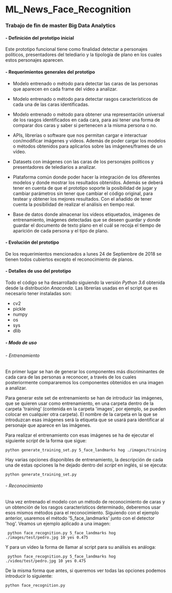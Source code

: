 # ML_News_Face_Recognition
### Trabajo de fin de master Big Data Analytics
#### - Definición del prototipo inicial

Este prototipo funcional tiene como finalidad detectar 
a personajes políticos, presentadores del telediario y 
la tipología de plano en los cuales estos personajes
 aparecen.
 
#### - Requerimientos generales del prototipo
* Modelo entrenado o método para detectar las caras de 
las personas que aparecen en cada frame del vídeo a 
analizar.
* Modelo entrenado o método para detectar rasgos 
característicos de cada una de las caras identificadas.
* Modelo entrenado o método para obtener una representación
 universal de los rasgos identificados en cada cara, para 
 así tener una forma de comparar dos caras y saber si 
 pertenecen a la misma persona o no.
 
* APIs, librerías o software que nos permitan cargar e 
 interactuar con/modificar imágenes y vídeos. Además de
 poder cargar los modelos o métodos obtenidos para aplicarlos
 sobre las imágenes/frames de un vídeo.
 
* Datasets con imágenes con las caras de los personajes
políticos y presentadores de telediarios a analizar.
* Plataforma común donde poder hacer la integración de los
diferentes modelos y donde mostrar los resultados obtenidos.
Además se deberá tener en cuenta de que el prototipo soporte
la posibilidad de jugar y cambiar parámetros sin tener que 
cambiar el código original, para testear y obtener los mejores
resultados. Con el añadido de tener cuenta la posibilidad de
realizar el análisis en tiempo real.

* Base de datos donde almacenar los vídeos etiquetados, imágenes
de entrenamiento, imágenes detectadas que se deseen guardar y
 donde guardar el documento de texto plano en el cuál se recoja
 el tiempo de aparición de cada persona y el tipo de plano.
 
#### - Evolución del prototipo

De los requerimientos mencionados a lunes 24 de Septiembre de
2018 se tienen todos cubiertos excepto el reconocimiento de 
planos. 

#### - Detalles de uso del prototipo

Todo el código se ha desarrollado siguiendo la versión 
*Python 3.6* obtenida desde la distribución *Anaconda*.
Las librerías usadas en el script que es necesario tener
instaladas son:
* cv2
* pickle
* numpy
* os
* sys
* dlib

##### - Modo de uso

###### - Entrenamiento

En primer lugar se han de generar los componentes más 
discriminantes de cada cara de las personas a reconocer,
 a través de los cuales posteriormente compararemos los
 componentes obtenidos en una imagen a analizar.
 
 Para generar este set de entrenamiento se han de introducir
 las imágenes, que se quieren usar como entrenamiento, en una
 carpeta dentro de la carpeta 'training' (contenida en la 
 carpeta 'images', por ejemplo, se pueden colocar en 
 cualquier otra carpeta). El nombre de la carpeta en la que se 
 introduzcan esas imágenes será la etiqueta que se usará
 para identificar al personaje que aparece en las imágenes.
 
 Para realizar el entrenamiento con esas imágenes se ha de
 ejecutar el siguiente *script* de la forma que sigue:
 
  ``` [Python]
  python generate_training_set.py 5_face_landmarks hog ./images/training
  ```
  
  Hay varias opciones disponibles de entrenamiento, la 
  descripción de cada una de estas opciones la he dejado 
  dentro del *script* en inglés, si se ejecuta:
  
  ``` [Python]
  python generate_training_set.py
  ```
  
  ###### - Reconocimiento
  
  Una vez entrenado el modelo con un método de reconocimiento
  de caras y un obtención de los rasgos característicos 
  determinado, deberemos usar esos mismos métodos para el
  reconocimiento. Siguiendo con el ejemplo anterior, usaremos 
  el método '5_face_landmarks' junto con el
  detector 'hog'. Veamos un ejemplo aplicado a una imagen:
  
   ``` [Python]
    python face_recognition.py 5_face_landmarks hog ./images/test/pedro.jpg 10 yes 0.475
   ```
   
   Y para un vídeo la forma de llamar al script para su
   análisis es análoga:
   
   ``` [Python]
    python face_recognition.py 5_face_landmarks hog ./video/test/pedro.jpg 10 yes 0.475
   ```
   
   De la misma forma que antes, si queremos ver todas las
   opciones podemos introducir lo siguiente:
   
   ``` [Python]
   python face_recognition.py
   ```